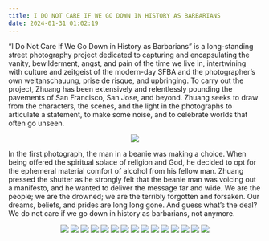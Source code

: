 ```yaml
---
title: I DO NOT CARE IF WE GO DOWN IN HISTORY AS BARBARIANS
date: 2024-01-31 01:02:19
---
```


“I Do Not Care If We Go Down in History as Barbarians” is a long-standing street photography project dedicated to capturing and encapsulating the vanity, bewilderment, angst, and pain of the time we live in, intertwining with culture and zeitgeist of the modern-day SFBA and the photographer’s own weltanschauung, prise de risque, and upbringing. To carry out the project, Zhuang has been extensively and relentlessly pounding the pavements of San Francisco, San Jose, and beyond. Zhuang seeks to draw from the characters, the scenes, and the light in the photographs to articulate a statement, to make some noise, and to celebrate worlds that often go unseen.

<div align="center">
<img src="https://ghproxy.net/https://raw.githubusercontent.com/ryusoh/imagehost/master/images/DSCF4295-2.JPG">
</div>

In the first photograph, the man in a beanie was making a choice. When being offered the spiritual solace of religion and God, he decided to opt for the ephemeral material comfort of alcohol from his fellow man. Zhuang pressed the shutter as he strongly felt that the beanie man was voicing out a manifesto, and he wanted to deliver the message far and wide. We are the people; we are the drowned; we are the terribly forgotten and forsaken. Our dreams, beliefs, and prides are long long gone. And guess what’s the deal? We do not care if we go down in history as barbarians, not anymore.

<div align="center">
<img src="https://ghproxy.net/https://raw.githubusercontent.com/ryusoh/imagehost/master/images/R0002358.JPG">
<img src="https://ghproxy.net/https://raw.githubusercontent.com/ryusoh/imagehost/master/images/DSCF5163-8.JPG">
<img src="https://ghproxy.net/https://raw.githubusercontent.com/ryusoh/imagehost/master/images/DSCF8593-3.jpg">
<img src="https://ghproxy.net/https://raw.githubusercontent.com/ryusoh/imagehost/master/images/DSCF8402-3.jpg">
<img src="https://ghproxy.net/https://raw.githubusercontent.com/ryusoh/imagehost/master/images/DSCF8444-3.jpg">
<img src="https://ghproxy.net/https://raw.githubusercontent.com/ryusoh/imagehost/master/images/DSCF3433.jpg">
<img src="https://ghproxy.net/https://raw.githubusercontent.com/ryusoh/imagehost/master/images/A20E2E39-AF83-4FD0-A6F7-3D2243A753DC.JPG">
<img src="https://ghproxy.net/https://raw.githubusercontent.com/ryusoh/imagehost/master/images/DSCF7203-9.jpg">
<img src="https://ghproxy.net/https://raw.githubusercontent.com/ryusoh/imagehost/master/images/DSCF8772.jpg">
<img src="https://ghproxy.net/https://raw.githubusercontent.com/ryusoh/imagehost/master/images/DSCF3495-2.jpg">
<img src="https://ghproxy.net/https://raw.githubusercontent.com/ryusoh/imagehost/master/images/DSCF8739.jpg">
<img src="https://ghproxy.net/https://raw.githubusercontent.com/ryusoh/imagehost/master/images/DSCF3487-3.jpg">
<img src="https://ghproxy.net/https://raw.githubusercontent.com/ryusoh/imagehost/master/images/DSCF3445-2.jpg">
<img src="https://ghproxy.net/https://raw.githubusercontent.com/ryusoh/imagehost/master/images/R0004664.JPG">
<img src="https://ghproxy.net/https://raw.githubusercontent.com/ryusoh/imagehost/master/images/DSCF2862-3.jpg">
</div>